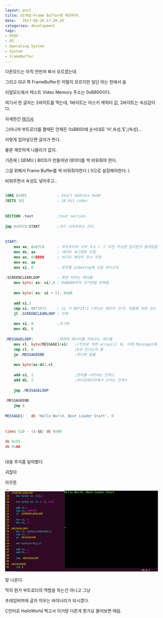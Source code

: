 ```yaml
---
layout: post
title: OS개발-Frame Buffer에 때려박자.	
date:   2017-06-26 17:20:20		
categories: development
tags:
- 0SOS
- OS
- Operating System
- System
- FrameBuffer
---		
```



다른모드는 아직 안만져 봐서 모르겠는데

그리고 GUI 쪽 FrameBuffer은 어떨지 모르지만 일단 아는 한에서 씀

리얼모드에서 텍스트 Video Memory 주소는 0xB800이다. 

여기서 한 글자는 2바이트를 먹는데, 1바이트는 아스키 케릭터 값, 2바이트는 속성값이다.

자세한건 [여기서](https://en.wikipedia.org/wiki/VGA-compatible_text_mode)

그러니까 부트로더를 짤때든 언제든 0xB800에 순서대로 'H',속성,'E',(속성)...

이렇게 집어넣으면 글자가 뜬다.

물론 깨끗하게 나올리가 없지.

기존에 ( QEMU ) BIOS가 만들어낸 데이터를 싹 비워줘야 한다.

그걸 위해서 Frame Buffer를 싹 비워줘야한다 ( 0으로 설정해야한다. )

비워주면서 속성도 넣어주고..

```nasm

[ORG 0x00]              ; Start Address 0x00
[BITS 16]               ; 16 bit codes


SECTION .text           ;text section.

jmp 0x07C0:START        ;코드 시작주로소 간다.


START:
	mov ax, 0x07C0      ; 부트로더의 시작 주소 ( 그 이전 주소엔 잡다한거 들어있음.)
	mov ds, ax          ; 데이터 세그멘트 지정
	mov ax, 0xB800      ; 비디오 메모리 주소 지정
	mov es, ax
	mov si, 0           ; 문자열 indexing에 쓰일 레지스터
	
.SCREENCLEARLOOP        ; 화면 비우는 레이블
	mov byte[ es: si],0 ; 0xB800부터 크기만큼 반복함

	mov byte[ es: si + 1], 0x0A

	add si,2
	cmp si, 80*25*2     ; si 가 80*25*2 (비디오 메모리 크기) 작을때 아래 코드 실행
	jl .SCREENCLEARLOOP ; 반복

	mov si, 0           ;초기화
	mov di, 0

.MESSAGELOOP:           ;화면에 메시지를 띄워주는 레이블
	mov cl, byte[MESSAGE1+si]   ;c언어로 치면 array[i] 임. 아래 Message1에서 하나하나씩
	cmp cl, 0                   ;0과 만나는지 봄
	je .MESSAGEEND              ;만나면 탈출

	mov byte[es:di],cl
	
	add si, 1                   ;문자를 나타내는 인덱스
	add di, 2                   ;비디오메모리에서 쓰이는 인덱스

	jmp .MESSAGELOOP

.MESSAGEEND
	jmp $

MESSAGE1:	db 'Hello World. Boot Loader Start', 0 


times 510 - ($-$$) db 0x00

db 0x55
db 0xAA



```


대충 주석좀 달아봤다

귀찮아


아무튼 

![HELLO](/uploads/2017-06-26/OS/HelloWorld.png)


잘 나온다.

딱히 뭔가 부트로더의 역할을 하는건 아니고 그냥

프레임버퍼에 글자 띄우는 바이너리가 되시겠다.

C언어로 HelloWorld 찍고서 이거랑 다른게 뭔가요 물어보면 때림.


